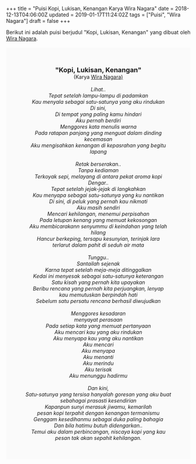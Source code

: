 +++
title = "Puisi Kopi, Lukisan, Kenangan Karya Wira Nagara"
date = 2018-12-13T04:06:00Z
updated = 2019-01-17T11:24:02Z
tags = ["Puisi", "Wira Nagara"]
draft = false
+++

<div dir="ltr" style="text-align: left;" trbidi="on"><div style="text-align: justify;">Berikut ini adalah puisi berjudul "Kopi, Lukisan, Kenangan" yang dibuat oleh <a href="https://id.wikipedia.org/wiki/Wira_Setianagara" target="_blank">Wira Nagara</a>. </div><br /><div style="background: #FAFAFA; font-size: 14px; height: auto; margin: 0 auto; padding: 50px; text-align: center; width: auto;"><span style="font-size: 18px;"><b>"Kopi, Lukisan, Kenangan"</b></span><br />(Karya <a href="https://www.sekata.web.id/tags/wira-nagara" target="_blank">Wira Nagara)</a> <br /><br /><i>Lihat..</i><br /><i>Tepat setelah lampu-lampu di padamkan</i><br /><i>Kau menyala sebagai satu-satunya yang aku rindukan</i><br /><i>Di sini,</i><br /><i>Di tempat yang paling kamu hindari</i><br /><i>Aku pernah berdiri</i><br /><i>Menggores kata menulis warna</i><br /><i>Pada ratapan panjang yang menguat dalam dinding kecemasan</i><br /><i>Aku mengisahkan kenangan di kepasrahan yang begitu lapang</i><br /><br /><i>Retak berserakan..</i><br /><i>Tanpa kediaman</i><br /><i>Terkoyak sepi, melayang di antara pekat aroma kopi</i><br /><i>Dengar..</i><br /><i>Tepat setelah jejak-jejak di langkahkan</i><br /><i>Kau menyapa sebagai satu-satunya yang ku nantikan</i><br /><i>Di sini, di peluk yang pernah kau nikmati</i><br /><i>Aku masih sendiri</i><br /><i>Mencari kehilangan, menemui perpisahan</i><br /><i>Pada letupan kenang yang memuat kekosongan</i><br /><i>Aku membicarakann senyummu di keindahan yang telah hilang</i><br /><i>Hancur berkeping, tersapu kesunyian, terinjak lara</i><br /><i>terlarut dalam pahit di seduh air mata</i><br /><br /><i>Tunggu..</i><br /><i>Santailah sejenak</i><br /><i>Karna tepat setelah meja-meja ditinggalkan</i><br /><i>Kedai ini menyesak sebagai satu-satunya keterangan</i><br /><i>Satu kisah yang pernah kita upayakan</i><br /><i>Beribu rencana yang pernah kita perjuangkan, lenyap</i><br /><i>kau memutuskan berpindah hati</i><br /><i>Sebelum satu persatu rencana berhasil diwujudkan</i><br /><br /><i>Menggores kesadaran</i><br /><i>menyayat perasaan</i><br /><i>Pada setiap kata yang memuat pertanyaan</i><br /><i>Aku mencari kau yang aku rindukan</i><br /><i>Aku menyapa kau yang aku nantikan</i><br /><i>Aku mencari</i><br /><i>Aku menyapa</i><br /><i>Aku menanti</i><br /><i>Aku merindu</i><br /><i>Aku terisak</i><br /><i>Aku menunggu hadirmu</i><br /><br /><i>Dan kini,</i><br /><i>Satu-satunya yang tersisa hanyalah goresan yang aku buat sebahagai prasasti kesendirian</i><br /><i>Kapanpun sunyi merasuk jiwamu, kemarilah</i><br /><i>pesan kopi terpahit dengan kenangan termanismu</i><br /><i>Genggam kesedihanmu sebagai duka paling bahagia</i><br /><i>Dan bila hatimu butuh didengarkan..</i><br /><i>Temui aku dalam perbincangan, niscaya kopi yang kau pesan tak akan sepahit kehilangan.</i> </div></div>
